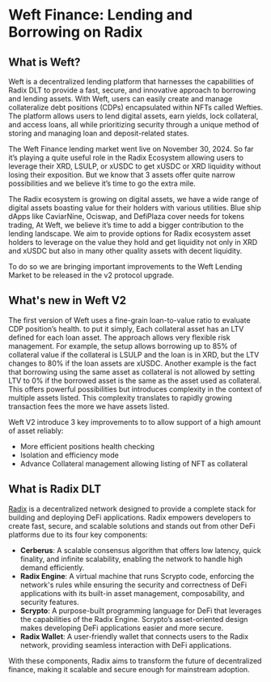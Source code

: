 # Weft Finance: Lending and Borrowing on Radix

## What is Weft?

Weft is a decentralized lending platform that harnesses the capabilities of Radix DLT to provide a fast, secure, and innovative approach to borrowing and lending assets. With Weft, users can easily create and manage collateralize debt positions (CDPs) encapsulated within NFTs called Wefties. The platform allows users to lend digital assets, earn yields, lock collateral, and access loans, all while prioritizing security through a unique method of storing and managing loan and deposit-related states.

The Weft Finance lending market went live on November 30, 2024. So far it’s playing a quite useful role in the Radix Ecosystem allowing users to leverage their XRD, LSULP, or xUSDC to get xUSDC or XRD liquidity without losing their exposition. But we know that 3 assets offer quite narrow possibilities and we believe it’s time to go the extra mile.

The Radix ecosystem is growing on digital assets, we have a wide range of digital assets boasting value for their holders with various utilities. Blue ship dApps like CaviarNine, Ociswap, and DefiPlaza cover needs for tokens trading, At Weft, we believe it’s time to add a bigger contribution to the lending landscape. We aim to provide options for Radix ecosystem asset holders to leverage on the value they hold and get liquidity not only in XRD and xUSDC but also in many other quality assets with decent liquidity.

To do so we are bringing important improvements to the Weft Lending Market to be released in the v2 protocol upgrade.


## What's new in Weft V2

The first version of Weft uses a fine-grain loan-to-value ratio to evaluate CDP position’s health. to put it simply, Each collateral asset has an LTV defined for each loan asset. The approach allows very flexible risk management. For example, the setup allows borrowing up to 85% of collateral value if the collateral is LSULP and the loan is in XRD, but the LTV changes to 80% if the loan assets are xUSDC. Another example is the fact that borrowing using the same asset as collateral is not allowed by setting LTV to 0% if the borrowed asset is the same as the asset used as collateral. This offers powerful possibilities but introduces complexity in the context of multiple assets listed. This complexity translates to rapidly growing transaction fees the more we have assets listed.

Weft V2 introduce 3 key improvements to to allow support of a high amount of asset reliably:

* More efficient positions health checking
* Isolation and efficiency mode
* Advance Collateral management allowing listing of NFT as collateral

## What is Radix DLT

[Radix](https://www.radixdlt.com/full-stack) is a decentralized network designed to provide a complete stack for building and deploying DeFi applications. Radix empowers developers to create fast, secure, and scalable solutions and stands out from other DeFi platforms due to its four key components:
- **Cerberus**: A scalable consensus algorithm that offers low latency, quick finality, and infinite scalability, enabling the network to handle high demand efficiently.
- **Radix Engine**: A virtual machine that runs Scrypto code, enforcing the network's rules while ensuring the security and correctness of DeFi applications with its built-in asset management, composability, and security features.
- **Scrypto**: A purpose-built programming language for DeFi that leverages the capabilities of the Radix Engine. Scrypto’s asset-oriented design makes developing DeFi applications easier and more secure.
- **Radix Wallet**: A user-friendly wallet that connects users to the Radix network, providing seamless interaction with DeFi applications.

With these components, Radix aims to transform the future of decentralized finance, making it scalable and secure enough for mainstream adoption.

